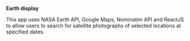 **Earth display**

This app uses NASA Earth API, Google Maps, Nominatim API and ReactJS to allow users to search for satellite photographs of selected locations at specified dates.
